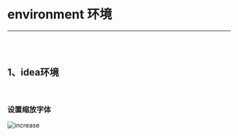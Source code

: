# environment   环境

---
<br>
<br>

## 1、idea环境

<br>

### 设置缩放字体
![increase](../../../../../../../../../../../Image/increase.png  "increase")

